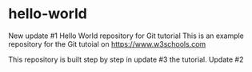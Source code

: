 # hello-world
New update #1
Hello World repository for Git tutorial
This is an example repository for the Git tutoial on https://www.w3schools.com

This repository is built step by step in update #3 the tutorial.
Update #2
